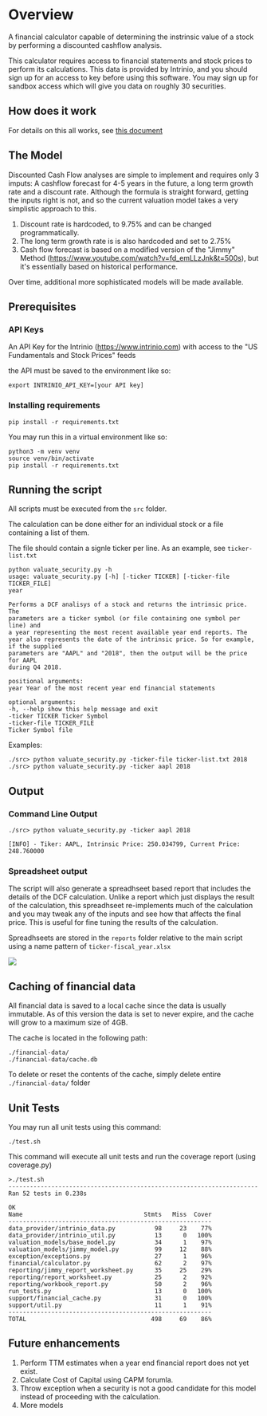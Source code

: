 # Overview

A financial calculator capable of determining the instrinsic value of a stock by performing a discounted cashflow analysis.

This calculator requires access to financial statements and stock prices to perform its calculations. This data is provided by Intrinio, and you should sign up for an access to key before using this software. You may sign up for sandbox access which will give you data on roughly 30 securities.

## How does it work
For details on this all works, see [this document](/how-does-it-work.md)

## The Model
Discounted Cash Flow analyses are simple to implement and requires only 3 imputs: A cashflow forecast for 4-5 years in the future, a long term growth rate and a discount rate. Although the formula is straight forward, getting the inputs right is not, and so the current valuation model takes a very simplistic approach to this.

1) Discount rate is hardcoded, to 9.75% and can be changed programmatically.
2) The long term growth rate is is also hardcoded and set to 2.75%
3) Cash flow forecast is based on a modified version of the "Jimmy" Method (https://www.youtube.com/watch?v=fd_emLLzJnk&t=500s), but it's essentially based on historical performance.

Over time, additional more sophisticated models will be made available.

## Prerequisites

### API Keys
An API Key for the Intrinio (https://www.intrinio.com) with access to the "US Fundamentals and Stock Prices" feeds

the API must be saved to the environment like so:

```export INTRINIO_API_KEY=[your API key]```

### Installing requirements
```
pip install -r requirements.txt
```

You may run this in a virtual environment like so:

```
python3 -m venv venv
source venv/bin/activate
pip install -r requirements.txt
```

## Running the script
All scripts must be executed from the ```src``` folder.

The calculation can be done either for an individual stock or a file containing a list of them.

The file should contain a signle ticker per line. As an example, see ```ticker-list.txt```

```
python valuate_security.py -h
usage: valuate_security.py [-h] [-ticker TICKER] [-ticker-file TICKER_FILE]
year

Performs a DCF analisys of a stock and returns the intrinsic price. The
parameters are a ticker symbol (or file containing one symbol per line) and
a year representing the most recent available year end reports. The year also represents the date of the intrinsic price. So for example, if the supplied
parameters are "AAPL" and "2018", then the output will be the price for AAPL
during Q4 2018.

positional arguments:
year Year of the most recent year end financial statements

optional arguments:
-h, --help show this help message and exit
-ticker TICKER Ticker Symbol
-ticker-file TICKER_FILE
Ticker Symbol file

```

Examples:

```
./src> python valuate_security.py -ticker-file ticker-list.txt 2018
./src> python valuate_security.py -ticker aapl 2018
```

## Output

### Command Line Output
```
./src> python valuate_security.py -ticker aapl 2018

[INFO] - Tiker: AAPL, Intrinsic Price: 250.034799, Current Price: 248.760000
```

### Spreadsheet output
The script will also generate a spreadhseet based report that includes the details of the DCF calculation. Unlike a report which just displays the result of the calculation, this spreadhseet re-implements much of the calculation and you may tweak any of the inputs and see how that affects the final price. This is useful for fine tuning the results of the calculation.

Spreadhseets are stored in the ```reports``` folder relative to the main
script using a name pattern of ```ticker-fiscal_year.xlsx```

![](doc/jimmy_spreadsheet_report_aapl.png)

## Caching of financial data
All financial data is saved to a local cache since the data is usually immutable. As of this version the data is set to never expire, and the cache will grow to a maximum size of 4GB.

The cache is located in the following path:

```
./financial-data/
./financial-data/cache.db
```

To delete or reset the contents of the cache, simply delete entire ```./financial-data/``` folder

## Unit Tests
You may run all unit tests using this command:

```./test.sh```

This command will execute all unit tests and run the coverage report (using coverage.py)

```
>./test.sh
----------------------------------------------------------------------
Ran 52 tests in 0.238s

OK
Name                                  Stmts   Miss  Cover
---------------------------------------------------------
data_provider/intrinio_data.py           98     23    77%
data_provider/intrinio_util.py           13      0   100%
valuation_models/base_model.py           34      1    97%
valuation_models/jimmy_model.py          99     12    88%
exception/exceptions.py                  27      1    96%
financial/calculator.py                  62      2    97%
reporting/jimmy_report_worksheet.py      35     25    29%
reporting/report_worksheet.py            25      2    92%
reporting/workbook_report.py             50      2    96%
run_tests.py                             13      0   100%
support/financial_cache.py               31      0   100%
support/util.py                          11      1    91%
---------------------------------------------------------
TOTAL                                   498     69    86%
```

## Future enhancements
1) Perform TTM estimates when a year end financial report does not yet exist.
2) Calculate Cost of Capital using CAPM forumla.
3) Throw exception when a security is not a good candidate for this model instead of proceeding with the calculation.
4) More models

